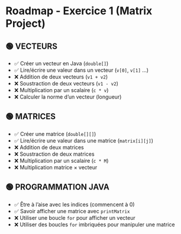 # Roadmap - Exercice 1 (Matrix Project)

## 🟢 VECTEURS
- ✅ Créer un vecteur en Java (`double[]`)
- ✅ Lire/écrire une valeur dans un vecteur (`v[0]`, `v[1]` …)
- ❌ Addition de deux vecteurs (`v1 + v2`)
- ❌ Soustraction de deux vecteurs (`v1 - v2`)
- ❌ Multiplication par un scalaire (`c * v`)
- ❌ Calculer la norme d’un vecteur (longueur)

## 🟢 MATRICES
- ✅ Créer une matrice (`double[][]`)
- ✅ Lire/écrire une valeur dans une matrice (`matrix[i][j]`)
- ❌ Addition de deux matrices
- ❌ Soustraction de deux matrices
- ❌ Multiplication par un scalaire (`c * M`)
- ❌ Multiplication matrice × vecteur

## 🟢 PROGRAMMATION JAVA
- ✅ Être à l’aise avec les indices (commencent à 0)
- ✅ Savoir afficher une matrice avec `printMatrix`
- ❌ Utiliser une boucle `for` pour afficher un vecteur
- ❌ Utiliser des boucles `for` imbriquées pour manipuler une matrice
